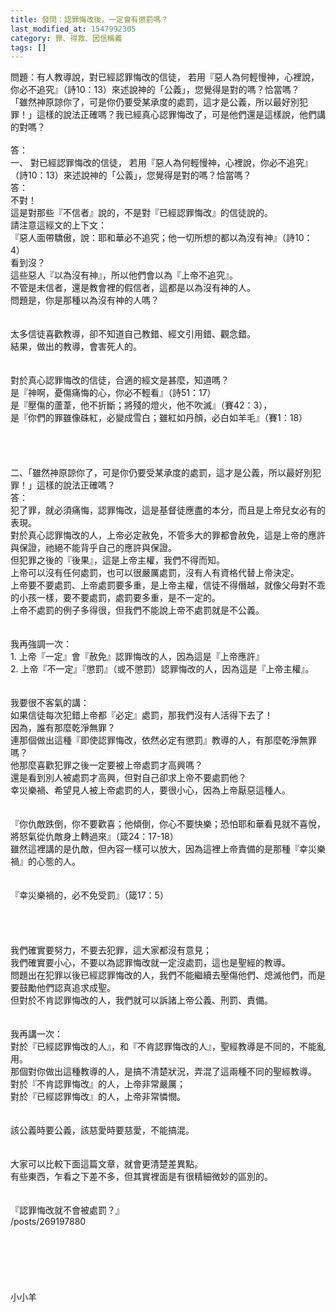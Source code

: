 ```yaml
---
title: 發問：認罪悔改後，一定會有懲罰嗎？
last_modified_at: 1547992305
category: 罪、得救、因信稱義
tags: []
---
```


問題：有人教導說，對已經認罪悔改的信徒， 若用『惡人為何輕慢神，心裡說，你必不追究』（詩10：13）來述說神的「公義」，您覺得是對的嗎？恰當嗎？ <br>「雖然神原諒你了，可是你仍要受某承度的處罰，這才是公義，所以最好別犯罪！」這樣的說法正確嗎？我已經真心認罪悔改了，可是他們還是這樣說，他們講的對嗎？<br><!--more--><br>答：<br>一、	對已經認罪悔改的信徒， 若用『惡人為何輕慢神，心裡說，你必不追究』（詩10：13）來述說神的「公義」，您覺得是對的嗎？恰當嗎？<br>答：<br>不對！<br>這是對那些『不信者』說的，不是對『已經認罪悔改』的信徒說的。<br>請注意這經文的上下文：<br>『惡人面帶驕傲，說：耶和華必不追究；他一切所想的都以為沒有神』（詩10：4）<br>看到沒？<br>這些惡人『以為沒有神』，所以他們會以為『上帝不追究』。<br>不管是未信者，還是教會裡的假信者，這都是以為沒有神的人。<br>問題是，你是那種以為沒有神的人嗎？<br> <br><br>太多信徒喜歡教導，卻不知道自己教錯、經文引用錯、觀念錯。<br>結果，做出的教導，會害死人的。<br> <br><br>對於真心認罪悔改的信徒，合適的經文是甚麼，知道嗎？<br>是『神啊，憂傷痛悔的心，你必不輕看』（詩51：17）<br>是『壓傷的蘆葦，他不折斷；將殘的燈火，他不吹滅』（賽42：3），<br>是『你們的罪雖像硃紅，必變成雪白；雖紅如丹顏，必白如羊毛』（賽1：18）<br><br><br><br><br>二、「雖然神原諒你了，可是你仍要受某承度的處罰，這才是公義，所以最好別犯罪！」這樣的說法正確嗎？<br>答：<br>犯了罪，就必須痛悔，認罪悔改，這是基督徒應盡的本分，而且是上帝兒女必有的表現。<br>對於真心認罪悔改的人，上帝必定赦免，不管多大的罪都會赦免，這是上帝的應許與保證，祂絕不能背乎自己的應許與保證。<br>但犯罪之後的『後果』，這是上帝主權，我們不得而知。<br>上帝可以沒有任何處罰，也可以很嚴厲處罰，沒有人有資格代替上帝決定。<br>上帝要不要處罰、上帝處罰要多重，是上帝主權，信徒不得僭越，就像父母對不乖的小孩一樣，要不要處罰，處罰要多重，是不一定的。<br>上帝不處罰的例子多得很，但我們不能說上帝不處罰就是不公義。<br><br><br>我再強調一次：<br>1.	上帝『一定』會『赦免』認罪悔改的人，因為這是『上帝應許』<br>2.	上帝『不一定』『懲罰』（或不懲罰）認罪悔改的人，因為這是『上帝主權』。<br> <br><br>我要很不客氣的講：<br>如果信徒每次犯錯上帝都『必定』處罰，那我們沒有人活得下去了！<br>因為，誰有那麼乾淨無罪？<br>連那個做出這種『即使認罪悔改，依然必定有懲罰』教導的人，有那麼乾淨無罪嗎？<br>他那麼喜歡犯罪之後一定要被上帝處罰才高興嗎？<br>還是看到別人被處罰才高興，但對自己卻求上帝不要處罰他？<br>幸災樂禍、希望見人被上帝處罰的人，要很小心，因為上帝厭惡這種人。<br> <br><br>『你仇敵跌倒，你不要歡喜；他傾倒，你心不要快樂；恐怕耶和華看見就不喜悅，將怒氣從仇敵身上轉過來』（箴24：17-18）<br>雖然這裡講的是仇敵，但內容一樣可以放大，因為這裡上帝責備的是那種『幸災樂禍』的心態的人。<br> <br><br>『幸災樂禍的，必不免受罰』（箴17：5）<br><br><br><br><br>我們確實要努力，不要去犯罪，這大家都沒有意見；<br>我們確實要小心，不要以為認罪悔改就一定沒處罰，這也是聖經的教導。<br>問題出在犯罪以後已經認罪悔改的人，我們不能繼續去壓傷他們、熄滅他們，而是要鼓勵他們認真追求成聖。<br>但對於不肯認罪悔改的人，我們就可以訴諸上帝公義、刑罰、責備。<br> <br><br>我再講一次：<br>對於『已經認罪悔改的人』，和『不肯認罪悔改的人』，聖經教導是不同的，不能亂用。<br>那個對你做出這種教導的人，是搞不清楚狀況，弄混了這兩種不同的聖經教導。<br>對於『不肯認罪悔改』的人，上帝非常嚴厲；<br>對於『已經認罪悔改』的人，上帝非常憐憫。<br> <br><br>該公義時要公義，該慈愛時要慈愛，不能搞混。<br><br><br>大家可以比較下面這篇文章，就會更清楚差異點。<br>有些東西，乍看之下差不多，但其實裡面是有很精細微妙的區別的。<br><br><br>『認罪悔改就不會被處罰？』<br>/posts/269197880<br><br><br><br><br><br><br>小小羊<br><br><br><br><br><br><br><br><br><br><br>
